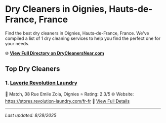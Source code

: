 # Dry Cleaners in Oignies, Hauts-de-France, France

Find the best dry cleaners in Oignies, Hauts-de-France, France. We've compiled a list of 1 dry cleaning services to help you find the perfect one for your needs.

🌐 **[View Full Directory on DryCleanersNear.com](https://drycleanersnear.com/city/France/Hauts-de-France/Oignies)**

## Top Dry Cleaners

### 1. [Laverie Revolution Laundry](https://drycleanersnear.com/dryCleaner/68ae67c8c95ff2c6096b1876/laverie-revolution-laundry)
📍 Match, 38 Rue Emile Zola, Oignies
⭐ Rating: 2.3/5
🌐 Website: https://stores.revolution-laundry.com/fr-fr
🔗 [View Full Details](https://drycleanersnear.com/dryCleaner/68ae67c8c95ff2c6096b1876/laverie-revolution-laundry)


---

*Last updated: 8/28/2025*
